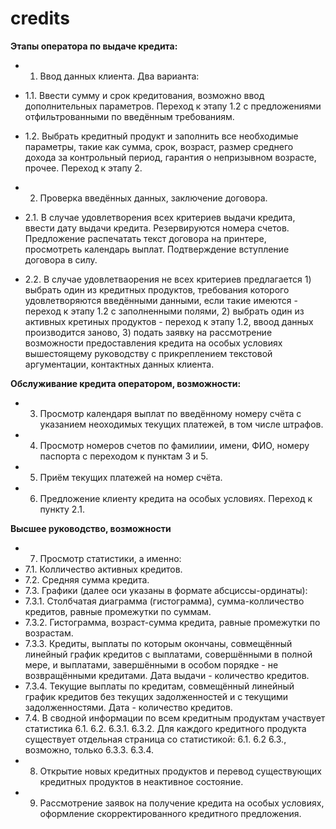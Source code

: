 credits
=======

**Этапы оператора по выдаче кредита:**


* 1. Ввод данных клиента. Два варианта:
 * 1.1. Ввести сумму и срок кредитования, возможно ввод дополнительных параметров. Переход к этапу 1.2 с предложениями отфильтрованными по введённым требованиям.
 * 1.2. Выбрать кредитный продукт и заполнить все необходимые параметры, такие как сумма, срок, возраст, размер среднего дохода за контрольный период, гарантия о непризывном возрасте, прочее. Переход к этапу 2.

* 2. Проверка введённых данных, заключение договора.
 * 2.1. В случае удовлетворения всех критериев выдачи кредита, ввести дату выдачи кредита. Резервируются номера счетов. Предложение распечатать текст договора на принтере, просмотреть календарь выплат. Подтверждение вступление договора в силу.
 * 2.2. В случае удовлетваорения не всех критериев предлагается 1) выбрать один из кредитных продуктов, требования которого удовлетворяются введёнными данными, если такие имеются - переход к этапу 1.2 с заполненными полями, 2) выбрать один из активных кретиных продуктов - переход к этапу 1.2, ввоод данных производится заново, 3) подать заявку на рассмотрение возможности предоставления кредита на особых условиях вышестоящему руководству с прикреплением текстовой аргументации, контактных данных клиента.
 
**Обслуживание кредита оператором, возможности:** 

 * 3. Просмотр календаря выплат по введённому номеру счёта с указанием неоходимых текущих платежей, в том числе штрафов.
 * 4. Просмотр номеров счетов по фамилиии, имени, ФИО, номеру паспорта с переходом к пунктам 3 и 5.
 * 5. Приём текущих платежей на номер счёта.
 * 6. Предложение клиенту кредита на особых условиях. Переход к пункту 2.1.


**Высшее руководство, возможности**

 * 7. Просмотр статистики, а именно:
  * 7.1. Колличество активных кредитов.
  * 7.2. Средняя сумма кредита.
  * 7.3. Графики (далее оси указаны в формате абсциссы-ординаты):
   * 7.3.1. Столбчатая диаграмма (гистограмма), сумма-колличество кредитов, равные промежутки по суммам.
   * 7.3.2. Гистограмма, возраст-сумма кредита, равные промежутки по возрастам.
   * 7.3.3. Кредиты, выплаты по которым окончаны, совмещённый линейный график кредитов с выплатами, совершёнными в полной мере, и выплатами, завершёнными в особом порядке - не возвращёнными кредитами. Дата выдачи - количество кредитов.
   * 7.3.4. Текущие выплаты по кредитам, совмещённый линейный график кредитов без текущих задолженностей и с текущими задолженностями. Дата - количество кредитов.
  * 7.4. В сводной информации по всем кредитным продуктам участвует статистика 6.1. 6.2. 6.3.1. 6.3.2. Для каждого кредитного продукта существует отдельная страница со статистикой: 6.1. 6.2 6.3., возможно, только 6.3.3. 6.3.4.
 * 8. Открытие новых кредитных продуктов и перевод существующих кредитных продуктов в неактивное состояние.
 * 9. Рассмотрение заявок на получение кредита на особых условиях, оформление скорректированного кредитного предложения.
 

